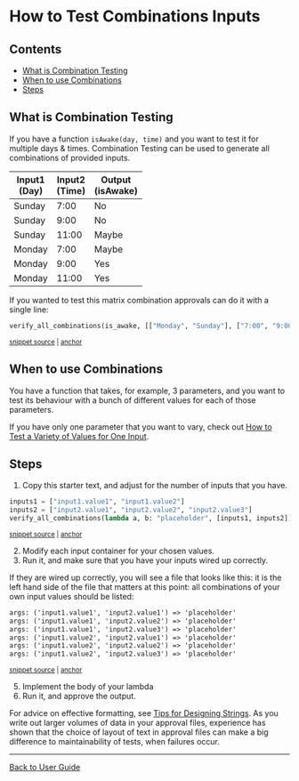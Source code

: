 <a id="top"></a>

# How to Test  Combinations Inputs

<!-- toc -->
## Contents

  * [What is Combination Testing](#what-is-combination-testing)
  * [When to use Combinations](#when-to-use-combinations)
  * [Steps](#steps)<!-- endToc -->

## What is Combination Testing

If you have a function `isAwake(day, time)` and you want to test it for multiple days & times.
Combination Testing can be used to generate all combinations of provided inputs.


| Input1<BR> (Day) | Input2 <BR> (Time) | Output <BR> (isAwake) |
|---|----|---|
| Sunday | 7:00 | No |
| Sunday | 9:00 | No |
| Sunday | 11:00 | Maybe |
| Monday | 7:00 | Maybe |
| Monday | 9:00 | Yes |
| Monday | 11:00 | Yes |

If you wanted to test this matrix combination approvals can do it with a single line:

<!-- snippet: combination_introduction -->
<a id='snippet-combination_introduction'></a>
```py
verify_all_combinations(is_awake, [["Monday", "Sunday"], ["7:00", "9:00", "11:00"]])
```
<sup><a href='/tests/test_combinations.py#L149-L151' title='Snippet source file'>snippet source</a> | <a href='#snippet-combination_introduction' title='Start of snippet'>anchor</a></sup>
<!-- endSnippet -->

## When to use Combinations

You have a function that takes, for example, 3 parameters, and you want to test its behaviour with a bunch of different values for each of those parameters.

If you have only one parameter that you want to vary, check out [How to Test a Variety of Values for One Input](TestAVarietyOfValues.md#top).

## Steps

1. Copy this starter text, and adjust for the number of inputs that you have.

<!-- snippet: combinations_starting_point -->
<a id='snippet-combinations_starting_point'></a>
```py
inputs1 = ["input1.value1", "input1.value2"]
inputs2 = ["input2.value1", "input2.value2", "input2.value3"]
verify_all_combinations(lambda a, b: "placeholder", [inputs1, inputs2])
```
<sup><a href='/tests/test_combinations.py#L155-L159' title='Snippet source file'>snippet source</a> | <a href='#snippet-combinations_starting_point' title='Start of snippet'>anchor</a></sup>
<!-- endSnippet -->

2. Modify each input container for your chosen values.
3. Run it, and make sure that you have your inputs wired up correctly.

If they are wired up correctly, you will see a file that looks like this: it is the left hand side of the file that
matters at this point: all combinations of your own input values should be listed:

<!-- snippet: test_combinations.test_starting_snippet.approved.txt -->
<a id='snippet-test_combinations.test_starting_snippet.approved.txt'></a>
```txt
args: ('input1.value1', 'input2.value1') => 'placeholder'
args: ('input1.value1', 'input2.value2') => 'placeholder'
args: ('input1.value1', 'input2.value3') => 'placeholder'
args: ('input1.value2', 'input2.value1') => 'placeholder'
args: ('input1.value2', 'input2.value2') => 'placeholder'
args: ('input1.value2', 'input2.value3') => 'placeholder'
```
<sup><a href='/tests/approved_files/test_combinations.test_starting_snippet.approved.txt#L1-L6' title='Snippet source file'>snippet source</a> | <a href='#snippet-test_combinations.test_starting_snippet.approved.txt' title='Start of snippet'>anchor</a></sup>
<!-- endSnippet -->

5. Implement the body of your lambda
6. Run it, and approve the output.

For advice on effective formatting, see [Tips for Designing Strings](https://github.com/approvals/ApprovalTests.cpp/blob/master/doc/explanations/TipsForDesigningStrings.md#top). As you write out larger volumes of data in your approval files, experience has shown that the choice of layout of text in approval files can make a big difference to maintainability of tests, when failures occur.

---

[Back to User Guide](/doc/README.md#top)
